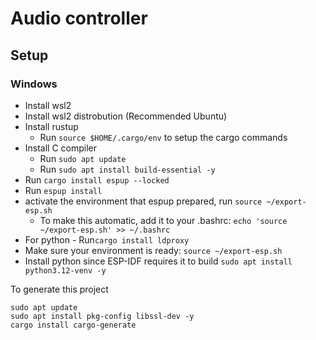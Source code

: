 # Audio controller

## Setup

### Windows

- Install wsl2
- Install wsl2 distrobution (Recommended Ubuntu)
- Install rustup
    - Run `source $HOME/.cargo/env` to setup the cargo commands
- Install C compiler
    - Run `sudo apt update`
    - Run `sudo apt install build-essential -y`
- Run `cargo install espup --locked`
- Run `espup install`
- activate the environment that espup prepared, run `source ~/export-esp.sh`
    - To make this automatic, add it to your .bashrc: `echo 'source ~/export-esp.sh' >> ~/.bashrc`
- For python - Run`cargo install ldproxy`
- Make sure your environment is ready: `source ~/export-esp.sh`
- Install python since ESP-IDF requires it to build `sudo apt install python3.12-venv -y`





To generate this project

```
sudo apt update
sudo apt install pkg-config libssl-dev -y
cargo install cargo-generate
```